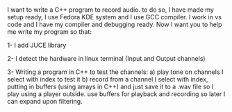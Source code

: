 # 


I want to write a C++ program to record audio. to do so, I have made my setup ready, I use Fedora KDE system and I use GCC compiler. I work in vs code and I have my compiler and debugging ready. 
Now I want you to help me write my program so that:

1- I add JUCE library


2- I detect the hardware in linux terminal (Input and Output channels)


3- Writing a program in C++ to test the channels:
a) play tone on channels I select with index to test it
b) record from a channel I select with index, putting in buffers (using arrays in C++) and just save it to a .wav file so I play using a player outside.
use buffers for playback and recording so later I can expand upon filtering.
























